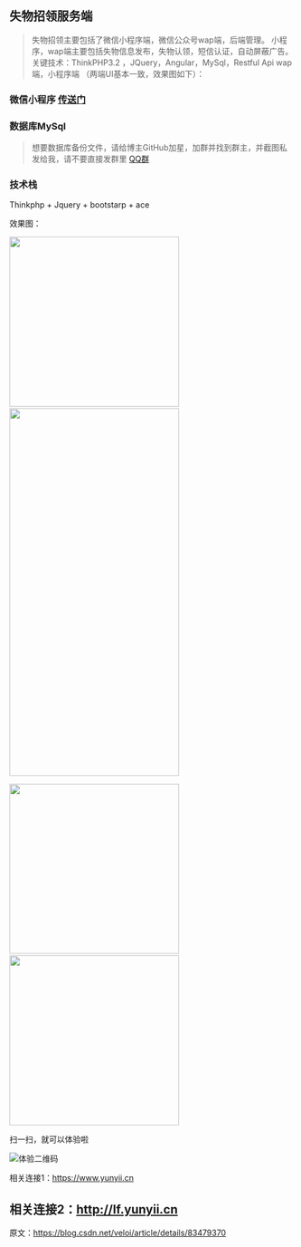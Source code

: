 ## 失物招领服务端

>失物招领主要包括了微信小程序端，微信公众号wap端，后端管理。
>小程序，wap端主要包括失物信息发布，失物认领，短信认证，自动屏蔽广告。
>关键技术：ThinkPHP3.2 ，JQuery，Angular，MySql，Restful Api
>wap端，小程序端 （两端UI基本一致，效果图如下）：

### 微信小程序 [传送门](https://github.com/melodyne/laf-wx)  

### 数据库MySql 
>想要数据库备份文件，请给博主GitHub加星，加群并找到群主，并截图私发给我，请不要直接发群里
>[QQ群](https://jq.qq.com/?_wv=1027&k=4945coR)

### 技术栈
Thinkphp + Jquery + bootstarp + ace

效果图：
<p><img alt="" class="has" src="https://img-blog.csdnimg.cn/20181028230729110.jpg?x-oss-process=image/watermark,type_ZmFuZ3poZW5naGVpdGk,shadow_10,text_aHR0cHM6Ly9ibG9nLmNzZG4ubmV0L21laW1laWVlZQ==,size_27,color_FFFFFF,t_70" width="300">&nbsp;&nbsp;<img alt="" class="has" height="649" src="https://img-blog.csdnimg.cn/20181028224649654.png?x-oss-process=image/watermark,type_ZmFuZ3poZW5naGVpdGk,shadow_10,text_aHR0cHM6Ly9ibG9nLmNzZG4ubmV0L21laW1laWVlZQ==,size_27,color_FFFFFF,t_70" width="300"></p>
<p><img alt="" class="has" src="https://img-blog.csdnimg.cn/20181028225512313.png?x-oss-process=image/watermark,type_ZmFuZ3poZW5naGVpdGk,shadow_10,text_aHR0cHM6Ly9ibG9nLmNzZG4ubmV0L21laW1laWVlZQ==,size_27,color_FFFFFF,t_70" width="300">&nbsp;&nbsp;<img alt="" class="has" src="https://img-blog.csdnimg.cn/20181028225553947.png?x-oss-process=image/watermark,type_ZmFuZ3poZW5naGVpdGk,shadow_10,text_aHR0cHM6Ly9ibG9nLmNzZG4ubmV0L21laW1laWVlZQ==,size_27,color_FFFFFF,t_70" width="300"></p>

扫一扫，就可以体验啦

![体验二维码](https://yunyii.oss-cn-beijing.aliyuncs.com/2018/10/1540723097.png)



相关连接1：https://www.yunyii.cn

相关连接2：http://lf.yunyii.cn
--------------------- 
原文：https://blog.csdn.net/veloi/article/details/83479370 

